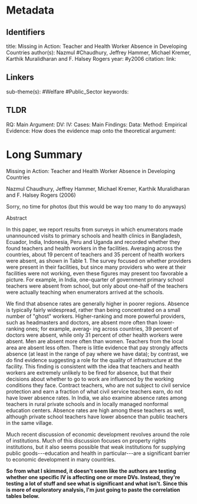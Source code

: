 # Metadata
## Identifiers
title:  Missing in Action: Teacher and Health Worker Absence in Developing
Countries
author(s): Nazmul #Chaudhury, Jeffrey Hammer, Michael Kremer, Karthik Muralidharan
and F. Halsey Rogers 
year: #y2006
citation:
link:

## Linkers

sub-theme(s): #Welfare #Public_Sector
keywords:

## TLDR

RQ:
Main Argument:
DV:
IV:
Cases:
Main Findings:
Data:
Method:
Empirical Evidence: 
How does the evidence map onto the theoretical argument: 

# Long Summary

Missing in Action: Teacher and Health Worker Absence in Developing
Countries

Nazmul Chaudhury, Jeffrey Hammer, Michael Kremer, Karthik Muralidharan
and F. Halsey Rogers (2006)

Sorry, no time for photos (but this would be way too many to do anyways)

Abstract

In this paper, we report results from surveys in which enumerators made
unannounced visits to primary schools and health clinics in Bangladesh,
Ecuador, India, Indonesia, Peru and Uganda and recorded whether they
found teachers and health workers in the facilities. Averaging across
the countries, about 19 percent of teachers and 35 percent of health
workers were absent, as shown in Table 1. The survey focused on whether
providers were present in their facilities, but since many providers who
were at their facilities were not working, even these figures may
present too favorable a picture. For example, in India, one-quarter of
government primary school teachers were absent from school, but only
about one-half of the teachers were actually teaching when enumerators
arrived at the schools.

We find that absence rates are generally higher in poorer regions.
Absence is typically fairly widespread, rather than being concentrated
on a small number of "ghost" workers. Higher-ranking and more powerful
providers, such as headmasters and doctors, are absent more often than
lower-ranking ones; for example, averag- ing across countries, 39
percent of doctors were absent, while only 31 percent of other health
workers were absent. Men are absent more often than women. Teachers from
the local area are absent less often. There is little evidence that pay
strongly affects absence (at least in the range of pay where we have
data); by contrast, we do find evidence suggesting a role for the
quality of infrastructure at the facility. This finding is consistent
with the idea that teachers and health workers are extremely unlikely to
be fired for absence, but that their decisions about whether to go to
work are influenced by the working conditions they face. Contract
teachers, who are not subject to civil service protection and earn a
fraction of what civil service teachers earn, do not have lower absence
rates. In India, we also examine absence rates among teachers in rural
private schools and in locally managed nonformal education centers.
Absence rates are high among these teachers as well, although private
school teachers have lower absence than public teachers in the same
village.

Much recent discussion of economic development revolves around the role
of institutions. Much of this discussion focuses on property rights
institutions, but it also seems possible that weak institutions for
supplying public goods---education and health in particular---are a
significant barrier to economic development in many countries.

**So from what I skimmed, it doesn't seem like the authors are testing
whether one specific IV is affecting one or more DVs. Instead, they're
testing a lot of stuff and see what is significant and what isn't. Since
this is more of exploratory analysis, I'm just going to paste the
correlation tables below.**

